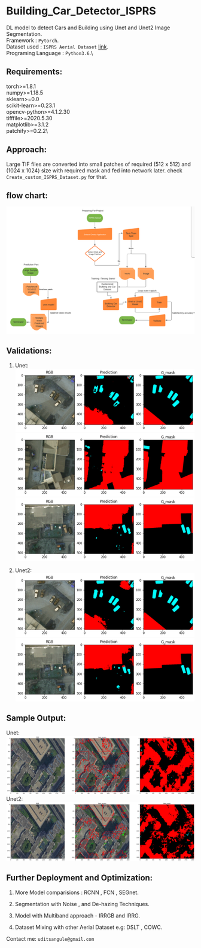 # Building_Car_Detector_ISPRS

DL model to detect Cars and Building using Unet and Unet2 Image Segmentation.\
Framework : `Pytorch`.\
Dataset used : `ISPRS Aerial Dataset` [link](https://www2.isprs.org/commissions/comm2/wg4/benchmark/2d-sem-label-potsdam/).\
Programing Language : `Python3.6`.\
## Requirements:

torch>=1.8.1\
numpy>=1.18.5\
sklearn>=0.0\
scikit-learn>=0.23.1\
opencv-python>=4.1.2.30\
tifffile>=2020.5.30\
matplotlib>=3.1.2\
patchify>=0.2.2\

## Approach:

Large TIF files are converted into small patches of required (512 x 512) and (1024 x 1024) size with required mask and fed into network later.
check ```Create_custom_ISPRS_Dataset.py``` for that.

## flow chart:
![Approch](Results/Flowchart.png)

## Validations:
1. Unet:
![unet1.1](Results/unet-1.png)
![unet1.2](Results/unet-4.png)
![unet1.3](Results/unet-5.png)

2. Unet2:
![unet2.1](Results/unet2-3.png)
![unet2.2](Results/unet2-7.png)

## Sample Output:
Unet:![unet_routput.png](Results/unet-output.png)
Unet2:![unet2](Results/unet2-output.png)

## Further Deployment and Optimization:
1. More Model comparisions : RCNN , FCN , SEGnet.

2. Segmentation with Noise , and De-hazing Techniques.

3. Model with Multiband approach - IRRGB and IRRG.

3. Dataset Mixing with other Aerial Dataset e.g: DSLT , COWC.

Contact me: ```uditsangule@gmail.com```


